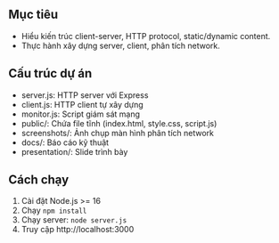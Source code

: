 
## Mục tiêu

- Hiểu kiến trúc client-server, HTTP protocol, static/dynamic content.
- Thực hành xây dựng server, client, phân tích network.

## Cấu trúc dự án

- server.js: HTTP server với Express
- client.js: HTTP client tự xây dựng
- monitor.js: Script giám sát mạng
- public/: Chứa file tĩnh (index.html, style.css, script.js)
- screenshots/: Ảnh chụp màn hình phân tích network
- docs/: Báo cáo kỹ thuật
- presentation/: Slide trình bày

## Cách chạy

1. Cài đặt Node.js >= 16
2. Chạy `npm install`
3. Chạy server: `node server.js`
4. Truy cập http://localhost:3000


